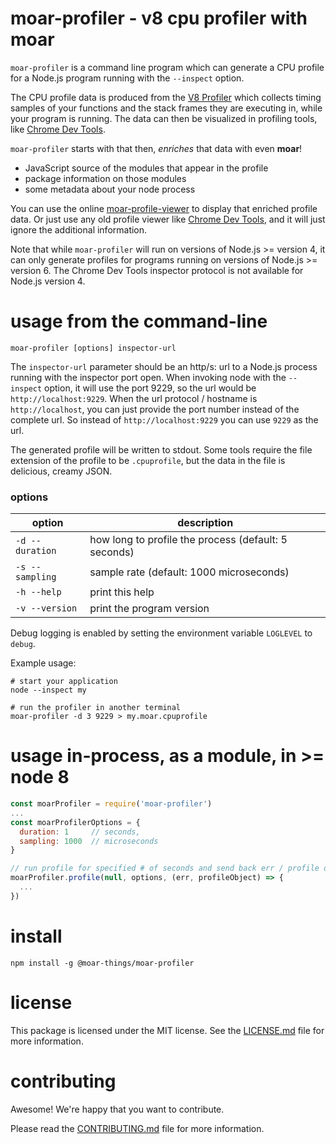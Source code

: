 moar-profiler - v8 cpu profiler with moar
================================================================================

`moar-profiler` is a command line program which can generate a CPU profile
for a Node.js program running with the `--inspect` option.

The CPU profile data is produced from the [V8 Profiler][] which collects
timing samples of your functions and the stack frames they are executing in,
while your program is running.  The data can then be visualized in profiling
tools, like [Chrome Dev Tools][].

`moar-profiler` starts with that then, *enriches* that data with even **moar**!

* JavaScript source of the modules that appear in the profile
* package information on those modules
* some metadata about your node process

You can use the online [moar-profile-viewer][] to display that enriched profile
data.  Or just use any old profile viewer like [Chrome Dev Tools][], and it
will just ignore the additional information.

Note that while `moar-profiler` will run on versions of Node.js >= version 4,
it can only generate profiles for programs running on versions of Node.js >=
version 6.  The Chrome Dev Tools inspector protocol is not available for
Node.js version 4.

[moar-profile-viewer]: https://moar-things.github.io/moar-profile-viewer/
[V8 Profiler]: https://chromedevtools.github.io/devtools-protocol/v8/Profiler/
[Chrome Dev Tools]: doc/node-CDT.md

usage from the command-line
================================================================================

    moar-profiler [options] inspector-url

The `inspector-url` parameter should be an http/s: url to a Node.js process
running with the inspector port open.  When invoking node with the `--inspect`
option, it will use the port 9229, so the url would be `http://localhost:9229`.
When the url protocol / hostname is `http://localhost`, you can just provide the
port number instead of the complete url.  So instead of `http://localhost:9229`
you can use `9229` as the url.

The generated profile will be written to stdout.  Some tools require the
file extension of the profile to be `.cpuprofile`, but the data in the file
is delicious, creamy JSON.

### options

| option          | description |
|-----------------|------------------------------------------------------|
| `-d --duration` | how long to profile the process (default: 5 seconds) |
| `-s --sampling` | sample rate (default: 1000 microseconds) |
| `-h --help`     | print this help |
| `-v --version`  | print the program version |

Debug logging is enabled by setting the environment variable `LOGLEVEL` to
`debug`.

Example usage:

    # start your application
    node --inspect my

    # run the profiler in another terminal
    moar-profiler -d 3 9229 > my.moar.cpuprofile


usage in-process, as a module, in >= node 8
================================================================================

```js
const moarProfiler = require('moar-profiler')
...
const moarProfilerOptions = {
  duration: 1     // seconds,
  sampling: 1000  // microseconds
}

// run profile for specified # of seconds and send back err / profile object
moarProfiler.profile(null, options, (err, profileObject) => {
  ...
})
```


install
================================================================================

    npm install -g @moar-things/moar-profiler


license
================================================================================

This package is licensed under the MIT license.  See the
[LICENSE.md](LICENSE.md) file for more information.


contributing
================================================================================

Awesome!  We're happy that you want to contribute.

Please read the [CONTRIBUTING.md](CONTRIBUTING.md) file for more information.
